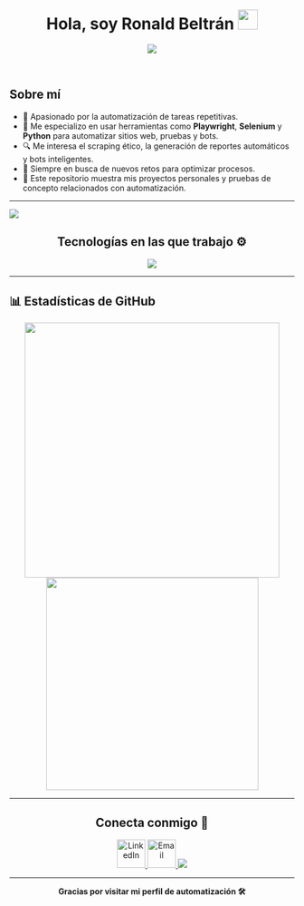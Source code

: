 <!--
**RonaldBeltran1222/RonaldBeltran1222** is a ✨ _special_ ✨ repository because its `README.md` (this file) appears on your GitHub profile.

Here are some ideas to get you started:

- 🔭 I’m currently working on ...
- 🌱 I’m currently learning ...
- 👯 I’m looking to collaborate on ...
- 🤔 I’m looking for help with ...
- 💬 Ask me about ...
- 📫 How to reach me: ...
- 😄 Pronouns: ...
- ⚡ Fun fact: ...
-->

<h1 align="center"><b>Hola, soy Ronald Beltrán</b> <img src="https://media.giphy.com/media/hvRJCLFzcasrR4ia7z/giphy.gif" width="35"></h1>

<p align="center">
  <a href="https://github.com/DenverCoder1/readme-typing-svg"><img src="https://readme-typing-svg.herokuapp.com?font=Fira+Code&color=00F58C&size=25&center=true&vCenter=true&width=700&lines=Especialista+en+automatización+de+procesos+web;Construyendo+soluciones+para+ahorrar+tiempo+🚀;Bienvenido+a+mi+repositorio+de+proyectos+de+automatización"></a>
</p>

<br>

## **Sobre mí**

- 🤖 Apasionado por la automatización de tareas repetitivas.
- 🧠 Me especializo en usar herramientas como **Playwright**, **Selenium** y **Python** para automatizar sitios web, pruebas y bots.
- 🔍 Me interesa el scraping ético, la generación de reportes automáticos y bots inteligentes.
- 🎯 Siempre en busca de nuevos retos para optimizar procesos.
- 📂 Este repositorio muestra mis proyectos personales y pruebas de concepto relacionados con automatización.

---
<!-- Divider -->
<img src="https://user-images.githubusercontent.com/73097560/115834477-dbab4500-a447-11eb-908a-139a6edaec5c.gif" />

<!-- Technologies Section -->
<h2 align="center">Tecnologías en las que trabajo ⚙️</h2>

<p align="center">
  <a href="https://skillicons.dev">
    <img src="https://skillicons.dev/icons?i=python,selenium,java,js,ts,nodejs,react,html,css,vscode,git,github,linux,bash,figma,postman,playwright,pytest&perline=10" />
  </a>
</p>

---

## 📊 **Estadísticas de GitHub**

<div align="center">
  <img src="https://github-readme-stats.vercel.app/api?username=RonaldBeltran1222&show_icons=true&theme=radical" width="450"/>
  <img src="https://github-readme-stats.vercel.app/api/top-langs/?username=RonaldBeltran1222&layout=compact&theme=radical" width="375"/>
</div>

---


<!-- Contact Section -->
<h2 align="center">Conecta conmigo 🤝</h2>

<p align="center">
  <a href="https://www.linkedin.com/in/ronald-beltran2208/" target="_blank">
    <img src="https://user-images.githubusercontent.com/88904952/234979284-68c11d7f-1acc-4f0c-ac78-044e1037d7b0.png" alt="LinkedIn" width="50" height="50" />
  </a>
  <a href="mailto:ronaldbeltran1222@gmail.com" target="_blank">
    <img src="https://user-images.githubusercontent.com/88904952/234982196-562aea17-5532-4550-8c08-1c7cb994a541.png" alt="Email" width="50" height="50" />
  </a>

<!-- Divider -->
<img src="https://user-images.githubusercontent.com/73097560/115834477-dbab4500-a447-11eb-908a-139a6edaec5c.gif" />

---

<div align="center">
  <b>Gracias por visitar mi perfil de automatización 🛠️</b><br>
</div>

